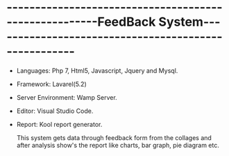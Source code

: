 # ------------------------------------------------------FeedBack System-----------------------------------------------------


- Languages: Php 7, Html5, Javascript, Jquery and Mysql.
- Framework: Lavarel(5.2)
- Server Environment: Wamp Server.
- Editor: Visual Studio Code.
- Report: Kool report generator.

   This system gets data through feedback form from the collages and after analysis show's the report like charts, bar graph, pie diagram etc. 
